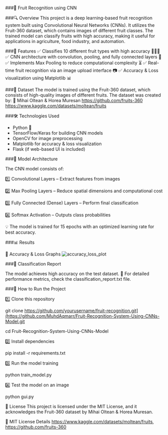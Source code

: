 ###🍓 Fruit Recognition using CNN

###🔍 Overview
This project is a deep learning-based fruit recognition system built using Convolutional Neural Networks (CNNs). It utilizes the Fruit-360 dataset, which contains images of different fruit classes. The trained model can classify fruits with high accuracy, making it useful for applications in agriculture, food industry, and automation.

###📌 Features
✅ Classifies 10 different fruit types with high accuracy 🍏🍊🍓
✅ CNN architecture with convolution, pooling, and fully connected layers 🧠
✅ Implements Max Pooling to reduce computational complexity ⏳
✅ Real-time fruit recognition via an image upload interface 📷
✅ Accuracy & Loss visualization using Matplotlib 📊

###📂 Dataset
The model is trained using the Fruit-360 dataset, which consists of high-quality images of different fruits. The dataset was created by:
📌 Mihai Oltean & Horea Muresan
https://github.com/fruits-360
https://www.kaggle.com/datasets/moltean/fruits

###🛠 Technologies Used
- Python 🐍
- TensorFlow/Keras for building CNN models
- OpenCV for image preprocessing
- Matplotlib for accuracy & loss visualization
- Flask (if web-based UI is included)

###📖 Model Architecture

The CNN model consists of:

1️⃣ Convolutional Layers – Extract features from images

2️⃣ Max Pooling Layers – Reduce spatial dimensions and computational cost

3️⃣ Fully Connected (Dense) Layers – Perform final classification

4️⃣ Softmax Activation – Outputs class probabilities





💡 The model is trained for 15 epochs with an optimized learning rate for best accuracy.


###📊 Results

🔹 Accuracy & Loss Graphs
![accuracy_loss_plot](https://github.com/user-attachments/assets/49edd512-35fe-41ba-83fd-e83cc8a83246)


###📜 Classification Report

The model achieves high accuracy on the test dataset.
📌 For detailed performance metrics, check the classification_report.txt file.



###🚀 How to Run the Project

1️⃣ Clone this repository

git clone https://github.com/yourusername/fruit-recognition.git](https://github.com/MuhdAqmarr/Fruit-Recognition-System-Using-CNNs-Model.git

cd Fruit-Recognition-System-Using-CNNs-Model

2️⃣ Install dependencies

pip install -r requirements.txt

3️⃣ Run the model training

python train_model.py

4️⃣ Test the model on an image

python gui.py


📜 License
This project is licensed under the MIT License, and it acknowledges the Fruit-360 dataset by Mihai Oltean & Horea Muresan.

🔗 MIT License Details https://www.kaggle.com/datasets/moltean/fruits, https://github.com/fruits-360
